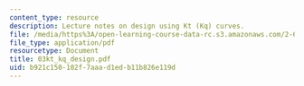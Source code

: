 ```yaml
---
content_type: resource
description: Lecture notes on design using Kt (Kq) curves.
file: /media/https%3A/open-learning-course-data-rc.s3.amazonaws.com/2-611-marine-power-and-propulsion-fall-2006/b921c150102f7aaad1edb11b826e119d_03kt_kq_design.pdf
file_type: application/pdf
resourcetype: Document
title: 03kt_kq_design.pdf
uid: b921c150-102f-7aaa-d1ed-b11b826e119d
---
```

